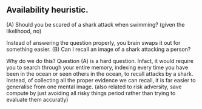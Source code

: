 ## Availability heuristic.
(A) Should you be scared of a shark attack when swimming? (given the likelihood, no)

Instead of answering the question properly, you brain swaps it out for something easier. (B) Can I recall an image of a shark attacking a person?

Why do we do this? Question (A) is a hard question. Infact, it would require you to search through your entire memory, indexing every time you have been in the ocean or seen others in the ocean, to recall attacks by a shark. Instead, of collecting all the proper evidence we can recall, it is far easier to generalise from one mental image. (also related to risk adversity, save compute by just avoiding all risky things period rather than trying to evaluate them accuratly)
